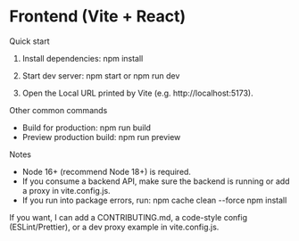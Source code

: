 # Frontend (Vite + React)

Quick start

1. Install dependencies:
   npm install

2. Start dev server:
   npm start
   or
   npm run dev

3. Open the Local URL printed by Vite (e.g. http://localhost:5173).

Other common commands

- Build for production: npm run build
- Preview production build: npm run preview

Notes

- Node 16+ (recommend Node 18+) is required.
- If you consume a backend API, make sure the backend is running or add a proxy in vite.config.js.
- If you run into package errors, run:
  npm cache clean --force
  npm install

If you want, I can add a CONTRIBUTING.md, a code-style config (ESLint/Prettier), or a dev proxy example in vite.config.js.
